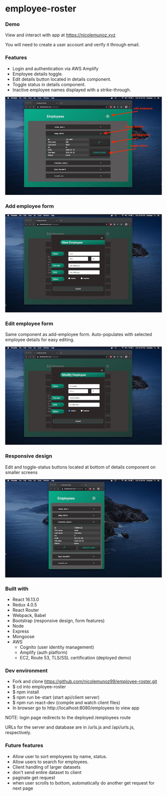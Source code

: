# employee-roster

### Demo
View and interact with app at https://nicolemunoz.xyz

You will need to create a user account and verify it through email.

### Features
- Login and authentication via AWS Amplify
- Employee details toggle. 
- Edit details button located in details component.
- Toggle status in details component.
- Inactive employee names displayed with a strike-through.


![features](https://github.com/nicolemunoz99/employee-roster/blob/master/readme-files/details.jpg)


### Add employee form
![add_form](https://github.com/nicolemunoz99/employee-roster/blob/master/readme-files/add-employee.jpg)

### Edit employee form
Same component as add-employee form. Auto-populates with selected employee details for easy editing.

![edit_form](https://github.com/nicolemunoz99/employee-roster/blob/master/readme-files/edit-employee.jpg)

### Responsive design
Edit and toggle-status buttons located at bottom of details component on smaller screens

![responsive](https://github.com/nicolemunoz99/employee-roster/blob/master/readme-files/responsive.jpg)


### Built with
- React 16.13.0
- Redux 4.0.5
- React Router
- Webpack, Babel
- Bootstrap (responsive design, form features)
- Node
- Express
- Mongoose
- AWS
  - Cognito (user identity management)
  - Amplify (auth platform)
  - EC2, Route 53, TLS/SSL certification (deployed demo)


### Dev environment
- Fork and clone https://github.com/nicolemunoz99/employee-roster.git
- $ cd into employee-roster
- $ npm install
- $ npm run be-start (start api/client server)
- $ npm run react-dev (compile and watch client files)
- In browser go to http://localhost:8080/employees to view app

NOTE: login page redirects to the deployed /employees route

URLs for the server and database are in /urls.js and /api/urls.js, respectively.

### Future features
- Allow user to sort employees by name, status.
- Allow users to search for employees.
- Client handling of larger datasets
 - don't send entire dataset to client
 - paginate get request
 - when user scrolls to bottom, automatically do another get request for next page
